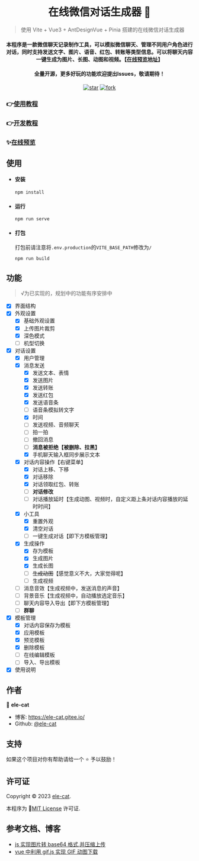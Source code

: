 <h1 align="center">在线微信对话生成器 👋</h1>

> 使用 Vite + Vue3 + AntDesignVue + Pinia 搭建的在线微信对话生成器

<div align="center">
  <h4>本程序是一款微信聊天记录制作工具，可以模拟微信聊天、管理不同用户角色进行对话，同时支持发送文字、图片、语音、红包、转账等类型信息。可以将聊天内容一键生成为图片、长图、动图和视频。【<a href='https://ele-cat.gitee.io/vue3-wechat-tool/' target="_blank">在线预览地址</a>】</h4>
  <h4>全量开源，更多好玩的功能欢迎提出Issues，敬请期待！</h4>
</div>

<div align="center">
  <a href='https://gitee.com/ele-cat/vue3-wechat-tool/stargazers' target="_blank"><img src='https://gitee.com/ele-cat/vue3-wechat-tool/badge/star.svg?theme=dark' alt='star'></img></a>
  <a href='https://gitee.com/ele-cat/vue3-wechat-tool/members' target="_blank"><img src='https://gitee.com/ele-cat/vue3-wechat-tool/badge/fork.svg?theme=dark' alt='fork'></img></a>
</div>

<!-- <img alt="欢迎⭐️" src="https://img.shields.io/badge/欢迎-⭐️-blue.svg?cacheSeconds=2592000" /> -->
### 👉<a href='https://ele-cat.gitee.io/tools/Vue3WechatTool.html#使用教程' target="_blank">使用教程</a>
### 👉<a href='https://ele-cat.gitee.io/tools/Vue3WechatTool.html#开发教程' target="_blank">开发教程</a>
### ✨<a href='https://ele-cat.gitee.io/vue3-wechat-tool/' target="_blank">在线预览</a>

## 使用

- #### 安装

  ```
  npm install
  ```

- #### 运行

  ```
  npm run serve
  ```

- #### 打包

  打包前请注意将`.env.production`的`VITE_BASE_PATH`修改为`/`

  ```
  npm run build
  ```

## 功能
> √为已实现的，规划中的功能有序安排中

- [x] 界面结构
- [x] 外观设置
  - [x] 基础外观设置
  - [x] 上传图片裁剪
  - [x] 深色模式
  - [ ] 机型切换
- [x] 对话设置
  - [x] 用户管理
  - [x] 消息发送
    - [x] 发送文本、表情
    - [x] 发送图片
    - [x] 发送转账
    - [x] 发送红包
    - [x] 发送语音条
    - [ ] 语音条模拟转文字
    - [x] 时间
    - [ ] 发送视频、音频聊天
    - [ ] 拍一拍
    - [ ] 撤回消息
    - [ ] **消息被拒绝【被删除、拉黑】**
    - [x] 手机聊天输入框同步展示文本
  - [x] 对话内容操作【右键菜单】
    - [x] 对话上移、下移
    - [x] 对话移除
    - [x] 对话领取红包、转账
    - [ ] **对话修改**
    - [ ] 对话播放延时【生成动图、视频时，自定义距上条对话内容播放的延时时间】
  - [x] 小工具
    - [x] 重置外观
    - [x] 清空对话
    - [ ] 一键生成对话【即下方模板管理】
  - [x] 生成操作
    - [x] 存为模板
    - [x] 生成图片
    - [x] 生成长图
    - [ ] ~~生成动图~~【感觉意义不大，大家觉得呢】
    - [ ] 生成视频
  - [ ] 消息音效【生成视频中，发送消息的声音】
  - [ ] 背景音乐【生成视频中，自动播放选定音乐】
  - [ ] 聊天内容导入导出【即下方模板管理】
  - [ ] **群聊**
- [x] 模板管理
  - [x] 对话内容保存为模板
  - [x] 应用模板
  - [x] 预览模板
  - [x] 删除模板
  - [ ] 在线编辑模板
  - [ ] 导入、导出模板
- [x] 使用说明

## 作者

👤 **ele-cat**

- 博客: <a href='https://ele-cat.gitee.io/' target="_blank">https://ele-cat.gitee.io/</a>
- Github: <a href='https://github.com/ele-cat' target="_blank">@ele-cat</a>

## 支持

如果这个项目对你有帮助请给一个 ⭐️ 予以鼓励！

## 许可证

Copyright © 2023 <a href='https://gitee.com/ele-cat' target="_blank">ele-cat</a>.<br />

本程序为 📝<a href='https://gitee.com/ele-cat/vue3-wechat-tool/blob/master/LICENSE' target="_blank">MIT License</a> 许可证.

## 参考文档、博客

- <a href='https://codeleading.com/article/74243318780/' target="_blank">js 实现图片转 base64 格式,并压缩上传</a>
- <a href='https://blog.csdn.net/weixin_43695894/article/details/125205715' target="_blank">vue 中利用 gif.js 实现 GIF 动图下载</a>
